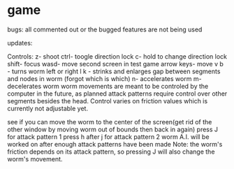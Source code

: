 # game

bugs: all commented out or the bugged features are not being used

updates: 

Controls: 
z- shoot
ctrl- toogle direction lock
c- hold to change direction lock
shift- focus
wasd- move second screen in test game
arrow keys- move
v b - turns worm left or right
l k - strinks and enlarges gap between segments and nodes in worm (forgot which is which)
n- accelerates worm
m- decelerates worm
worm movements are meant to be controled by the computer in the future,
as planned attack patterns require control over other segments besides the head.
Control varies on friction values which is currently not adjustable yet.


see if you can move the worm to the center of the screen(get rid of the other window
by moving worm out of bounds then back in again)
press J for attack pattern 1
press h after j for attack pattern 2
worm A.I. will be worked on after enough attack patterns have been made
Note: the worm's friction depends on its attack pattern, so pressing J will also change
the worm's movement.
